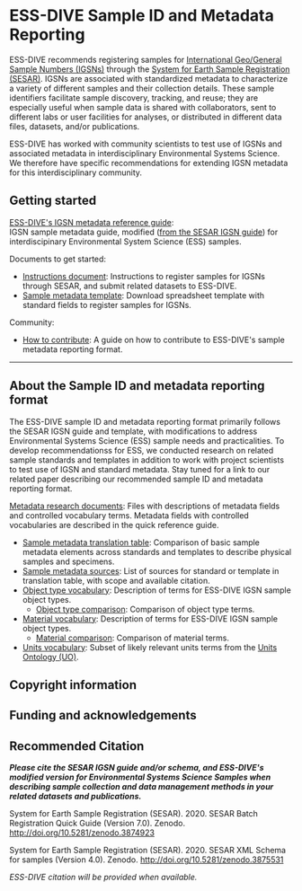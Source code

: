 # ESS-DIVE Sample ID and Metadata Reporting

ESS-DIVE recommends registering samples for [International Geo/General Sample Numbers (IGSNs)](https://www.geosamples.org/aboutigsn) through the [System for Earth Sample Registration (SESAR)](https://www.geosamples.org/). IGSNs are associated with standardized metadata to characterize a variety of different samples and their collection details. These sample identifiers facilitate sample discovery, tracking, and reuse; they are especially useful when sample data is shared with collaborators, sent to different labs or user facilities for analyses, or distributed in different data files, datasets, and/or publications. 

ESS-DIVE has worked with community scientists to test use of IGSNs and associated metadata in interdisciplinary Environmental Systems Science. We therefore have specific recommendations for extending IGSN metadata for this interdisciplinary community.

## Getting started

[ESS-DIVE's IGSN metadata reference guide](guide.md): <br>IGSN sample metadata guide, modified ([from the SESAR IGSN guide](http://doi.org/10.5281/zenodo.3874923)) for interdiscipinary Environmental System Science (ESS) samples. 

Documents to get started:
- [Instructions document](instructions.md): Instructions to register samples for IGSNs through SESAR, and submit related datasets to ESS-DIVE. 
- [Sample metadata template](sampleTemplate.xls): Download spreadsheet template with standard fields to register samples for IGSNs. 

Community: 
- [How to contribute](contribute.md): A guide on how to contribute to ESS-DIVE's sample metadata reporting format. 

---
## About the Sample ID and metadata reporting format

The ESS-DIVE sample ID and metadata reporting format primarily follows the SESAR IGSN guide and template, with modifications to address Environmental Systems Science (ESS) sample needs and practicalities. To develop recommendationss for ESS, we conducted research on related sample standards and templates in addition to work with project scientists to test use of IGSN and standard metadata. Stay tuned for a link to our related paper describing our recommended sample ID and metadata reporting format. 

[Metadata research documents](/terms): Files with descriptions of metadata fields and controlled vocabulary terms. Metadata fields with controlled vocabularies are described in the quick reference guide. 

- [Sample metadata translation table](/terms/sampleMetadataCrosswalk): Comparison of basic sample metadata elements across standards and templates to describe physical samples and specimens. 
- [Sample metadata sources](/terms/sampleMetadataSources): List of sources for standard or template in translation table, with scope and available citation. 
- [Object type vocabulary](/terms/objectType.md): Description of terms for ESS-DIVE IGSN sample object types. 
  * [Object type comparison](/terms/ObjectTypeCrosswalk.tsv): Comparison of object type terms.
- [Material vocabulary](/terms/material.md): Description of terms for ESS-DIVE IGSN sample object types. 
  * [Material comparison](/terms/MaterialCrosswalk.tsv): Comparison of material terms. 
- [Units vocabulary](/terms/units.md): Subset of likely relevant units terms from the [Units Ontology (UO)](http://www.ontobee.org/ontology/UO).

## Copyright information

## Funding and acknowledgements

## Recommended Citation

_**Please cite the SESAR IGSN guide and/or schema, and ESS-DIVE's modified version for Environmental Systems Science Samples when describing sample collection and data management methods in your related datasets and publications.**_ 

System for Earth Sample Registration (SESAR). 2020. SESAR Batch Registration Quick Guide (Version 7.0). Zenodo. http://doi.org/10.5281/zenodo.3874923

System for Earth Sample Registration (SESAR). 2020. SESAR XML Schema for samples (Version 4.0). Zenodo. http://doi.org/10.5281/zenodo.3875531 

_ESS-DIVE citation will be provided when available._ 
